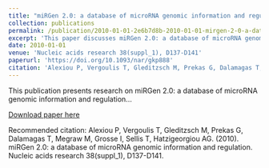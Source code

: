 ```yaml
---
title: "miRGen 2.0: a database of microRNA genomic information and regulation"
collection: publications
permalink: /publication/2010-01-01-2e6b7d8b-2010-01-01-mirgen-2-0-a-database-of-micr
excerpt: 'This paper discusses miRGen 2.0: a database of microRNA genomic information and regulation...'
date: 2010-01-01
venue: 'Nucleic acids research 38(suppl_1), D137-D141'
paperurl: 'https://doi.org/10.1093/nar/gkp888'
citation: 'Alexiou P, Vergoulis T, Gleditzsch M, Prekas G, Dalamagas T, Megraw M, Grosse I, Sellis T, Hatzigeorgiou AG. (2010). miRGen 2.0: a database of microRNA genomic information and regulation. Nucleic acids research 38(suppl_1), D137-D141.'
---
```


This publication presents research on miRGen 2.0: a database of microRNA genomic information and regulation...

[Download paper here](https://doi.org/10.1093/nar/gkp888)

Recommended citation: Alexiou P, Vergoulis T, Gleditzsch M, Prekas G, Dalamagas T, Megraw M, Grosse I, Sellis T, Hatzigeorgiou AG. (2010). miRGen 2.0: a database of microRNA genomic information and regulation. Nucleic acids research 38(suppl_1), D137-D141.
